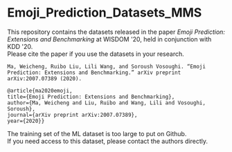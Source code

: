 # Emoji_Prediction_Datasets_MMS

This repository contains the datasets released in the paper *Emoji Prediction: Extensions and Benchmarking* at WISDOM '20, held in conjunction with KDD '20.  
Please cite the paper if you use the datasets in your research.

    Ma, Weicheng, Ruibo Liu, Lili Wang, and Soroush Vosoughi. “Emoji Prediction: Extensions and Benchmarking.” arXiv preprint arXiv:2007.07389 (2020).

    @article{ma2020emoji,
    title={Emoji Prediction: Extensions and Benchmarking},
    author={Ma, Weicheng and Liu, Ruibo and Wang, Lili and Vosoughi, Soroush},
    journal={arXiv preprint arXiv:2007.07389},
    year={2020}}

The training set of the ML dataset is too large to put on Github.  
If you need access to this dataset, please contact the authors directly.
